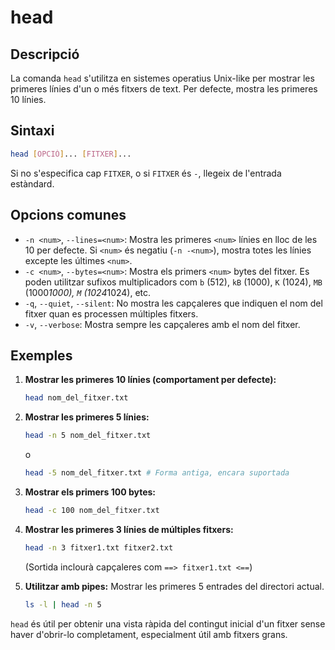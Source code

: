 # head

## Descripció

La comanda `head` s'utilitza en sistemes operatius Unix-like per mostrar les primeres línies d'un o més fitxers de text. Per defecte, mostra les primeres 10 línies.

## Sintaxi

```bash
head [OPCIÓ]... [FITXER]...
```

Si no s'especifica cap `FITXER`, o si `FITXER` és `-`, llegeix de l'entrada estàndard.

## Opcions comunes

- `-n <num>`, `--lines=<num>`: Mostra les primeres `<num>` línies en lloc de les 10 per defecte. Si `<num>` és negatiu (`-n -<num>`), mostra totes les línies excepte les últimes `<num>`.
- `-c <num>`, `--bytes=<num>`: Mostra els primers `<num>` bytes del fitxer. Es poden utilitzar sufixos multiplicadors com `b` (512), `kB` (1000), `K` (1024), `MB` (1000*1000), `M` (1024*1024), etc.
- `-q`, `--quiet`, `--silent`: No mostra les capçaleres que indiquen el nom del fitxer quan es processen múltiples fitxers.
- `-v`, `--verbose`: Mostra sempre les capçaleres amb el nom del fitxer.

## Exemples

1.  **Mostrar les primeres 10 línies (comportament per defecte):**

    ```bash
    head nom_del_fitxer.txt
    ```

2.  **Mostrar les primeres 5 línies:**

    ```bash
    head -n 5 nom_del_fitxer.txt
    ```

    o

    ```bash
    head -5 nom_del_fitxer.txt # Forma antiga, encara suportada
    ```

3.  **Mostrar els primers 100 bytes:**

    ```bash
    head -c 100 nom_del_fitxer.txt
    ```

4.  **Mostrar les primeres 3 línies de múltiples fitxers:**

    ```bash
    head -n 3 fitxer1.txt fitxer2.txt
    ```

    (Sortida inclourà capçaleres com `==> fitxer1.txt <==`)

5.  **Utilitzar amb pipes:** Mostrar les primeres 5 entrades del directori actual.
    ```bash
    ls -l | head -n 5
    ```

`head` és útil per obtenir una vista ràpida del contingut inicial d'un fitxer sense haver d'obrir-lo completament, especialment útil amb fitxers grans.
